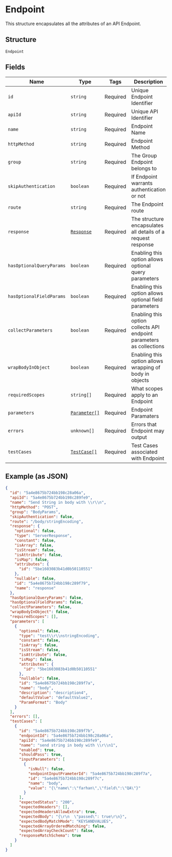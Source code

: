
# Endpoint

This structure encapsulates all the attributes of an API Endpoint.

## Structure

`Endpoint`

## Fields

| Name | Type | Tags | Description |
|  --- | --- | --- | --- |
| `id` | `string` | Required | Unique Endpoint Identifier |
| `apiId` | `string` | Required | Unique API Identifier |
| `name` | `string` | Required | Endpoint Name |
| `httpMethod` | `string` | Required | Endpoint Method |
| `group` | `string` | Required | The Group Endpoint belongs to |
| `skipAuthentication` | `boolean` | Required | If Endpoint warrants authentication or not |
| `route` | `string` | Required | The Endpoint route |
| `response` | [`Response`](../../doc/models/response.md) | Required | The structure encapsulates all details of a request response |
| `hasOptionalQueryParams` | `boolean` | Required | Enabling this option allows optional query parameters |
| `hasOptionalFieldParams` | `boolean` | Required | Enabling this option allows optional field parameters |
| `collectParameters` | `boolean` | Required | Enabling this option collects API endpoint parameters as collections |
| `wrapBodyInObject` | `boolean` | Required | Enabling this option allows wrapping of body in objects |
| `requiredScopes` | `string[]` | Required | What scopes apply to an Endpoint |
| `parameters` | [`Parameter[]`](../../doc/models/parameter.md) | Required | Endpoint Paramaters |
| `errors` | `unknown[]` | Required | Errors that Endpoint may output |
| `testCases` | [`TestCase[]`](../../doc/models/test-case.md) | Required | Test Cases associated with Endpoint |

## Example (as JSON)

```json
{
  "id": "5a4e8675b724bb198c28a06a",
  "apiId": "5a4e8675b724bb198c289fe9",
  "name": "Send String in body with \\r\\n",
  "httpMethod": "POST",
  "group": "BodyParams",
  "skipAuthentication": false,
  "route": "/body/stringEncoding",
  "response": {
    "optional": false,
    "type": "ServerResponse",
    "constant": false,
    "isArray": false,
    "isStream": false,
    "isAttribute": false,
    "isMap": false,
    "attributes": {
      "id": "5be1603083b41d0b50110551"
    },
    "nullable": false,
    "id": "5a4e8675b724bb198c289f79",
    "name": "response"
  },
  "hasOptionalQueryParams": false,
  "hasOptionalFieldParams": false,
  "collectParameters": false,
  "wrapBodyInObject": false,
  "requiredScopes": [],
  "parameters": [
    {
      "optional": false,
      "type": "test\\r\\nstringEncoding",
      "constant": false,
      "isArray": false,
      "isStream": false,
      "isAttribute": false,
      "isMap": false,
      "attributes": {
        "id": "5be1603083b41d0b50110551"
      },
      "nullable": false,
      "id": "5a4e8675b724bb198c289f7a",
      "name": "body",
      "description": "description4",
      "defaultValue": "defaultValue2",
      "ParamFormat": "Body"
    }
  ],
  "errors": [],
  "testCases": [
    {
      "id": "5a4e8675b724bb198c289f7b",
      "endpointId": "5a4e8675b724bb198c28a06a",
      "apiId": "5a4e8675b724bb198c289fe9",
      "name": "send string in body with \\r\\n1",
      "enabled": true,
      "shouldPass": true,
      "inputParameters": [
        {
          "isNull": false,
          "endpointInputPrameterId": "5a4e8675b724bb198c289f7a",
          "id": "5a4e8675b724bb198c289f7c",
          "name": "body",
          "value": "{\"name\":\"farhan\",\"field\":\"QA\"}"
        }
      ],
      "expectedStatus": "200",
      "expectedHeaders": [],
      "expectedHeadersAllowExtra": true,
      "expectedBody": "{\r\n  \"passed\": true\r\n}",
      "expectedBodyMatchMode": "KEYSANDVALUES",
      "expectedArrayOrderedMatching": false,
      "expectedArrayCheckCount": false,
      "responseMatchSchema": true
    }
  ]
}
```

